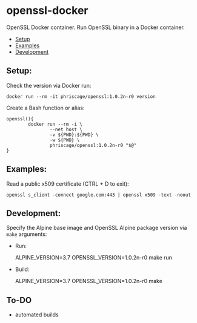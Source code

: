 # openssl-docker
OpenSSL Docker container. Run OpenSSL binary in a Docker container. 

* [Setup](#setup)
* [Examples](#examples)
* [Development](#development)


## <a name="setup"></a>Setup:
Check the version via Docker run:

	docker run --rm -it phriscage/openssl:1.0.2n-r0 version

Create a Bash function or alias:

	openssl(){
        	docker run --rm -i \
                	--net host \
                	-v ${PWD}:${PWD} \
                	-w ${PWD} \
                	phriscage/openssl:1.0.2n-r0 "$@"
	}


## <a name="examples"></a>Examples:
Read a public x509 certificate (CTRL + D to exit):

	openssl s_client -connect google.com:443 | openssl x509 -text -noout


## <a name="development"></a>Development:
Specify the Alpine base image and OpenSSL Alpine package version via `make` arguments:

* Run:

	ALPINE_VERSION=3.7 OPENSSL_VERSION=1.0.2n-r0 make run

* Build:

	ALPINE_VERSION=3.7 OPENSSL_VERSION=1.0.2n-r0 make


## To-DO
* automated builds
